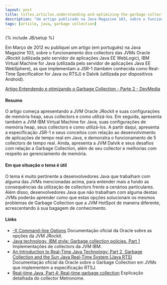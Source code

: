 ```yaml
---
layout: post
title: titles.articles.understanding-and-optimizing-the-garbage-collection-part-2
description: "Um artigo publicado na Java Magazine 103, sobre o funcionamento dos collectors das JVMs Oracle JRockit (WebLogic), IBM Virtual Machine for Java (WebSphere), as que implementam a JSR-1 (RTSJ) e Dalvik (Android)."
tags: [article, java, garbage collection]
---
```

{% include JB/setup %}

Em Março de 2012 eu publiquei um artigo (em português) na Java Magazine 103, sobre o funcionamento dos collectors das JVMs Oracle JRockit (utilizada pelo servidor de aplicações Java EE WebLogic), IBM Virtual Machine for Java (utilizada pelo servidor de aplicações Java EE WebSphere), as que implementam a JSR-1 (também conhecida como Real-Time Specification for Java ou RTSJ) e Dalvik (utilizada por dispositivos Android).

[Artigo Entendendo e otimizando o Garbage Collection - Parte 2 - DevMedia](http://www.devmedia.com.br/entendendo-e-otimizando-o-garbage-collection-revista-java-magazine-103-parte-2/24387)

#### Resumo
O artigo começa apresentando a JVM Oracle JRockit e suas configurações de memória heap, seus collectors e como utilizá-los. Em seguida, apresenta também a JVM IBM Virtual Machine for Java, suas configurações de memória heap, seus collectors e como utilizá-los. A partir daqui, apresenta a especificação JSR-1 e seus conceitos com relação ao desenvolvimento de aplicações de tempo real em Java, e demonstra o funcionamento de 5 collectors de tempo real. Ainda, apresenta a JVM Dalvik e seus desafios com relação a Garbage Collection, além de seu collector e melhorias com respeito ao gerenciamento de memória.

#### Em que situação o tema é útil
O tema é muito pertinente a desenvolvedores Java que trabalham com alguma das JVMs mencionadas acima, para entender mais a fundo as consequências da utilização de collectors frente a cenários particulares. Além disso, desenvolvedores Java que não trabalham com alguma destas JVMs poderão aprender como que estas opções solucionam os mesmos problemas de Garbage Collection que a JVM HotSpot de maneira diferente, acrescentando à sua bagagem de conhecimento.

#### Links
 * [-X Command-line Options](http://docs.oracle.com/cd/E13150_01/jrockit_jvm/jrockit/jrdocs/refman/optionX.html) Documentação oficial da Oracle sobre as opções da JVM JRockit.
 * [Java technology, IBM style: Garbage collection policies, Part 1](http://www.ibm.com/developerworks/java/library/j-ibmjava2/) Implementações de collectors da JVM IBM.
 * [An Introduction to Real-Time Java Technology: Part 2, Garbage Collection and the Sun Java Real-Time System (Java RTS)](http://www.oracle.com/technetwork/articles/javase/index-138577.html) Documentação oficial da Oracle sobre o Garbage Collection em JVMs que implementem a especificação RTSJ.
 * [Real-time Java, Part 4: Real-time garbage collection](http://www.ibm.com/developerworks/java/library/j-rtj4/index.html) Explicação detalhada do collector Metronome.

